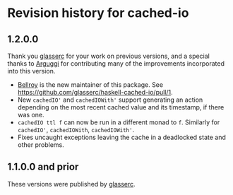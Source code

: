 # Revision history for cached-io

## 1.2.0.0

Thank you [glasserc](https://github.com/glasserc) for your work on previous versions, and a special thanks to
[Arguggi](https://github.com/Arguggi) for contributing many of the improvements incorporated into this
version.

- [Bellroy](https://github.com/bellroy) is the new maintainer of this package. See https://github.com/glasserc/haskell-cached-io/pull/1.
- New `cachedIO'` and `cachedIOWith'` support generating an action depending on the most recent cached value and its timestamp, if there was one.
- `cachedIO ttl f` can now be run in a different monad to `f`. Similarly for `cachedIO'`, `cachedIOWith`, `cachedIOWith'`.
- Fixes uncaught exceptions leaving the cache in a deadlocked state and other problems.

## 1.1.0.0 and prior

These versions were published by [glasserc](https://github.com/glasserc).
